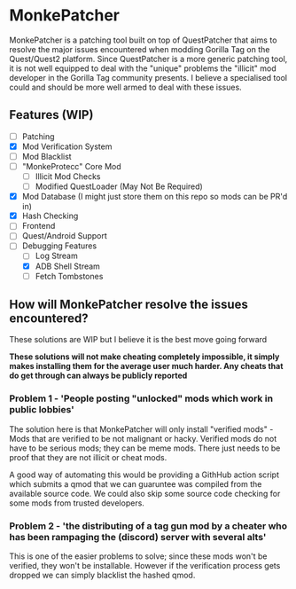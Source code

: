 # MonkePatcher
MonkePatcher is a patching tool built on top of QuestPatcher that aims to resolve the major issues encountered when modding Gorilla Tag on the Quest/Quest2 platform. Since QuestPatcher is a more generic patching tool, it is not well equipped to deal with the "unique" problems the "illicit" mod developer in the Gorilla Tag community presents. I believe a specialised tool could and should be more well armed to deal with these issues.

## Features (WIP)
- [ ] Patching
- [x] Mod Verification System
- [ ] Mod Blacklist
- [ ] "MonkeProtecc" Core Mod
  - [ ] Illicit Mod Checks
  - [ ] Modified QuestLoader (May Not Be Required)
- [x] Mod Database (I might just store them on this repo so mods can be PR'd in)
- [x] Hash Checking
- [ ] Frontend
- [ ] Quest/Android Support
- [ ] Debugging Features
  - [ ] Log Stream
  - [x] ADB Shell Stream
  - [ ] Fetch Tombstones

## How will MonkePatcher resolve the issues encountered?
These solutions are WIP but I believe it is the best move going forward

**These solutions will not make cheating completely impossible, it simply makes installing them for the average user much harder. Any cheats that do get through can always be publicly reported**

### Problem 1 - 'People posting "unlocked" mods which work in public lobbies'
The solution here is that MonkePatcher will only install "verified mods" - Mods that are verified to be not malignant or hacky.
Verified mods do not have to be serious mods; they can be meme mods. There just needs to be proof that they are not illicit or cheat mods.

A good way of automating this would be providing a GithHub action script which submits a qmod that we can guaruntee was compiled from the available source code.
We could also skip some source code checking for some mods from trusted developers.

### Problem 2 - 'the distributing of a tag gun mod by a cheater who has been rampaging the (discord) server with several alts'
This is one of the easier problems to solve; since these mods won't be verified, they won't be installable. However if the verification process gets dropped we can simply blacklist the hashed qmod.
